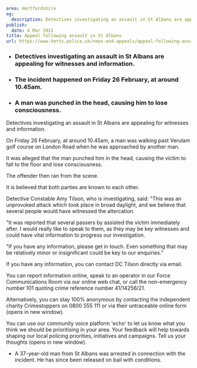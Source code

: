 ```yaml
area: Hertfordshire
og:
  description: Detectives investigating an assault in St Albans are appealing for witnesses and information.
publish:
  date: 4 Mar 2021
title: Appeal following assault in St Albans
url: https://www.herts.police.uk/news-and-appeals/appeal-following-assault-in-st-albans-1275
```

* ### Detectives investigating an assault in St Albans are appealing for witnesses and information.

 * ### The incident happened on Friday 26 February, at around 10.45am.

 * ### A man was punched in the head, causing him to lose consciousness.

Detectives investigating an assault in St Albans are appealing for witnesses and information.

On Friday 26 February, at around 10.45am, a man was walking past Verulam golf course on London Road when he was approached by another man.

It was alleged that the man punched him in the head, causing the victim to fall to the floor and lose consciousness.

The offender then ran from the scene.

It is believed that both parties are known to each other.

Detective Constable Amy Tilson, who is investigating, said: "This was an unprovoked attack which took place in broad daylight, and we believe that several people would have witnessed the altercation.

"It was reported that several passers by assisted the victim immediately after. I would really like to speak to them, as they may be key witnesses and could have vital information to progress our investigation.

"If you have any information, please get in touch. Even something that may be relatively minor or insignificant could be key to our enquiries."

If you have any information, you can contact DC Tilson directly via email.

You can report information online, speak to an operator in our Force Communications Room via our online web chat, or call the non-emergency number 101 quoting crime reference number 41/14256/21.

Alternatively, you can stay 100% anonymous by contacting the independent charity Crimestoppers on 0800 555 111 or via their untraceable online form (opens in new window).

You can use our community voice platform 'echo' to let us know what you think we should be prioritising in your area. Your feedback will help towards shaping our local policing priorities, initiatives and campaigns. Tell us your thoughts (opens in new window).

 * A 37-year-old man from St Albans was arrested in connection with the incident. He has since been released on bail with conditions.
